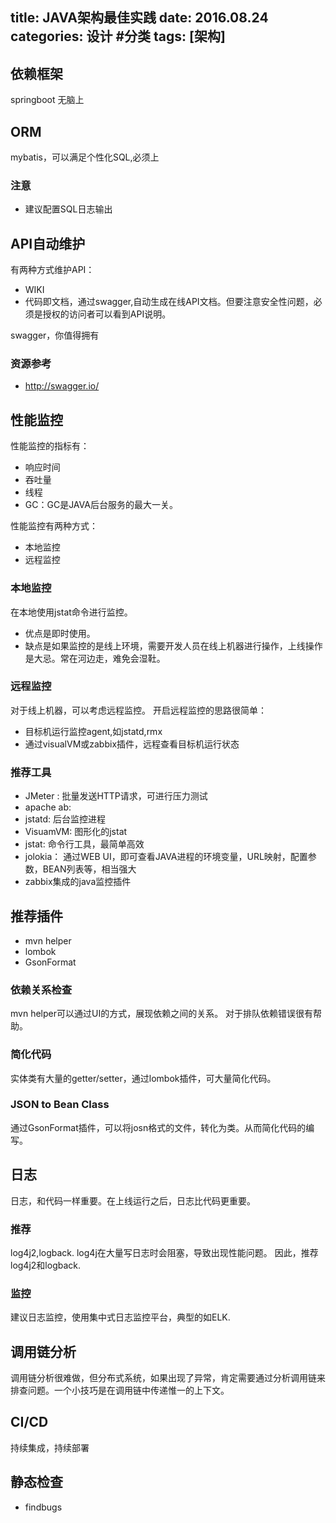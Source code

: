 title: JAVA架构最佳实践
date: 2016.08.24
categories: 设计 #分类
tags: [架构]
---
 
## 依赖框架
 springboot 无脑上

## ORM
 mybatis，可以满足个性化SQL,必须上
### 注意
* 建议配置SQL日志输出

## API自动维护
有两种方式维护API：
* WIKI
* 代码即文档，通过swagger,自动生成在线API文档。但要注意安全性问题，必须是授权的访问者可以看到API说明。

swagger，你值得拥有

### 资源参考
* http://swagger.io/

## 性能监控
性能监控的指标有：
* 响应时间
* 吞吐量
* 线程
* GC：GC是JAVA后台服务的最大一关。

性能监控有两种方式：
* 本地监控
* 远程监控

### 本地监控
在本地使用jstat命令进行监控。
* 优点是即时使用。
* 缺点是如果监控的是线上环境，需要开发人员在线上机器进行操作，上线操作是大忌。常在河边走，难免会湿靯。

### 远程监控
对于线上机器，可以考虑远程监控。
开启远程监控的思路很简单：
* 目标机运行监控agent,如jstatd,rmx
* 通过visualVM或zabbix插件，远程查看目标机运行状态

### 推荐工具
* JMeter : 批量发送HTTP请求，可进行压力测试
* apache ab: 
* jstatd: 后台监控进程
* VisuamVM: 图形化的jstat
* jstat: 命令行工具，最简单高效
* jolokia： 通过WEB UI，即可查看JAVA进程的环境变量，URL映射，配置参数，BEAN列表等，相当强大
* zabbix集成的java监控插件

## 推荐插件
* mvn helper
* lombok
* GsonFormat

### 依赖关系检查
mvn helper可以通过UI的方式，展现依赖之间的关系。
对于排队依赖错误很有帮助。

### 简化代码
实体类有大量的getter/setter，通过lombok插件，可大量简化代码。

### JSON to Bean Class
通过GsonFormat插件，可以将josn格式的文件，转化为类。从而简化代码的编写。

## 日志
日志，和代码一样重要。在上线运行之后，日志比代码更重要。

### 推荐
log4j2,logback.
log4j在大量写日志时会阻塞，导致出现性能问题。
因此，推荐log4j2和logback.

### 监控
建议日志监控，使用集中式日志监控平台，典型的如ELK.

## 调用链分析
调用链分析很难做，但分布式系统，如果出现了异常，肯定需要通过分析调用链来排查问题。一个小技巧是在调用链中传递惟一的上下文。


## CI/CD
持续集成，持续部署

## 静态检查
* findbugs

